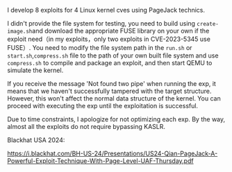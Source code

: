 I develop 8 exploits for 4 Linux kernel cves using PageJack technics.

I didn't provide the file system for testing, you need to build using `create-image.sh`and download the appropriate FUSE library on your own if the exploit need（in my exploits，only two exploits in CVE-2023-5345 use FUSE）. You need to modify the file system path in the `run.sh` or `start.sh`,`compress.sh` file to the path of your own built file system and use `compress.sh` to compile and package an exploit, and then start QEMU to simulate the kernel.

If you receive the message 'Not found two pipe' when running the exp, it means that we haven't successfully tampered with the target structure. However, this won't affect the normal data structure of the kernel. You can proceed with executing the exp until the exploitation is successful. 

Due to time constraints, I apologize for not optimizing each exp. By the way,  almost all the exploits do not require bypassing KASLR.

Blackhat USA 2024: 

https://i.blackhat.com/BH-US-24/Presentations/US24-Qian-PageJack-A-Powerful-Exploit-Technique-With-Page-Level-UAF-Thursday.pdf

